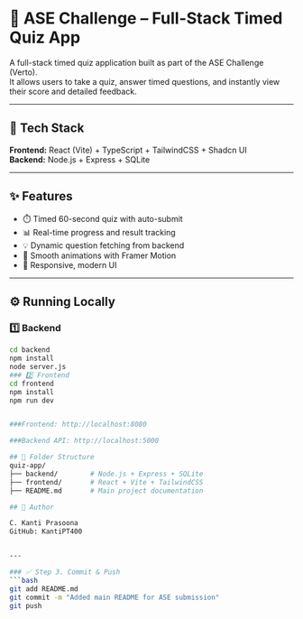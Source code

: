 # 🧠 ASE Challenge – Full-Stack Timed Quiz App

A full-stack timed quiz application built as part of the ASE Challenge (Verto).  
It allows users to take a quiz, answer timed questions, and instantly view their score and detailed feedback.

---

## 🚀 Tech Stack
**Frontend:** React (Vite) + TypeScript + TailwindCSS + Shadcn UI  
**Backend:** Node.js + Express + SQLite  

---

## ✨ Features
- ⏱️ Timed 60-second quiz with auto-submit  
- 📊 Real-time progress and result tracking  
- 💡 Dynamic question fetching from backend  
- 💫 Smooth animations with Framer Motion  
- 📱 Responsive, modern UI  

---

## ⚙️ Running Locally

### 1️⃣ Backend
```bash
cd backend
npm install
node server.js
### 2️⃣ Frontend
cd frontend
npm install
npm run dev


###Frontend: http://localhost:8080

###Backend API: http://localhost:5000

## 🧩 Folder Structure
quiz-app/
├── backend/        # Node.js + Express + SQLite
├── frontend/       # React + Vite + TailwindCSS
├── README.md       # Main project documentation

## 🧠 Author

C. Kanti Prasoona
GitHub: KantiPT400


---

### ✅ Step 3. Commit & Push
```bash
git add README.md
git commit -m "Added main README for ASE submission"
git push

